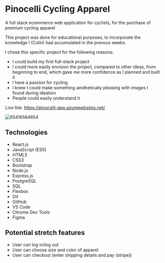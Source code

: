 <!-- # final-project

A full stack JavaScript solo project.

## Getting Started

---

### Use this template to create a new repo on your GitHub account

1. Click green `Use this template` button, select `Create a new repository`
    1. Under `Owner` select your username
    1. Give your repoitory a name
    1. (Optional) Add a description
    1. Leave repository as `Public`
    1. **DO NOT** Include all branches
    1. Click green `Create repository from template` button

---

### Clone Newly created repo into `lfz-code`

1. From your newly created repo on GitHub, click the green `<> Code` button, then copy **SSH** URL
1. Open `lfz-code`, click on blue `><` button in bottom left of `lfz-code`
    1. Select `Clone Repository in Container Volume...`
    1. Paste **SSH** URL for your repo, click `Clone git repository from URL`
1. Copy `.env.example` to `.env`
    ```
    cp server/.env.example server/.env
    ```

---

### Run and test full-stack project setup

#### Setup Server

1. Start your `server`:
    ```sh
    cd server
    npm install
    npm run dev
    ```

#### Setup Client

1. A React app has already been created for you. Start your `client` in a separate terminal:
    ```sh
    cd client
    npm install
    npm start
    ```
1. Take a minute to look over the code in `client/src/App.js` to get an idea of what it is doing.
1. Go to [http://localhost:3000](http://localhost:3000) in your browser. You should see the message from the server below the React logo, and in the browsers console.
    ![](md.assets/client-server.png)
1. If you see the message from the server in your browser you are good to go, your client and server are communicating.

#### Setup Database

1. In your browser navigate to the site you used for your database design.
1. Export your database as PostgreSQL, this should generate the SQL code for creating your database tables.
    - Reach out to an instructor if you have any issues with this step
1. Copy the generated SQL code and paste it into `database/schema.sql` below the preexisting sql code in the file. The end result should look something like: *(You will likely have more tables)*
    ```SQL
    set client_min_messages to warning;

    -- DANGER: this is NOT how to do it in the real world.
    -- `drop schema` INSTANTLY ERASES EVERYTHING.
    drop schema "public" cascade;

    create schema "public";

    create table "public"."todos" (
        "todoId"      serial,
        "task"        text           not null,
        "isCompleted" boolean        not null,
        "createdAt"   timestamptz(6) not null default now(),
        "updatedAt"   timestamptz(6) not null default now(),
        primary key ("todoId")
    );
    ```
    - **NOTE:** Database design websites do not do a perfect job of generating SQL, so you may need to make some adjustments to your SQL for it to work correctly. Reach out to your instructor if you need assistance.
1. Now that we have a schema we can create our database.
    1. In a separate terminal, start PostgreSQL
        ```
        sudo service postgresql start
        ```
    1. Create database (replace `name-of-database` with a name of your choosing)
        ```
        createdb name-of-database
        ```
    1. In the `.env` file, in the `DATABASE_URL` replace `changeMe` with the name of your database, from the last step
    1. From the database directory, run `npm run db:import` to create your tables
1. Start pgweb to view your database, and verify your tables were created successfully
    ```
    pgweb --db name-of-database
    ```
1. In pgweb you should see your database and tables; if you do not, stop here and reach out to an instructor for help
1. At this point your database is setup and you are good to start using it. However there is no data in your database, which isn't necessarily a bad thing, but if you want some starting data in your database you need to add insert statements into the `database/data.sql` file. You can add whatever starting data you need/want. Here is an example:
    ```SQL
    insert into "todos" ("task", "isCompleted")
    values
        ('Learn to code', false),
        ('Build projects', false),
        ('Get a job', false);
    ```
1. After any changes to `database/schema.sql` or `database/data.sql` re-run the `npm run db:import` command to update your database. Use pgweb to verify your changes were successfully applied
    ![](md.assets/pgweb-with-data.png)

---

### Available `npm` commands explained

Below is an explanation of all included `npm` commands in the root `package.json`. These are primarily used for deployment purposes and should not be necessary for development.

1. `start`
    - The `start` script starts the Node server in `production` mode, without any file watchers.
1. `build`
    - The `build` script executes `npm run build` in the context of the `client` folder. This builds your React app for production. This is used during deployment, and not commonly needed during development.
1. `db:import`
    - The `db:import` script executes `npm db:import` in the context of the `database` folder. This executes the `database/schema.sql` and `database/data.sql` files to build and populate your database.
1. Not directly used by developer
    1. `preinstall`
        - The `preinstall` script is automatically run when you run `npm install`. It is executed before the dependencies are installed. Specifically for this project the `preinstall` script is used to install the `client`  and `server` dependencies. This is important for deployment purposes, to ensure the dependencies get installed onto the deployment server.
    1. `prepare`
        - The `prepare` script is similar to `preinstall` – it is executed before `preinstall`, and `install`. Specifically for this project it is used to install `husky`.

---

## Deployment

Once you are ready, deployment instructions can be found [HERE](https://lms.learningfuze.com/code-guides/Learning-Fuze/curriculum/heroku-deployment) -->




# Pinocelli Cycling Apparel
A full stack ecommerce web application for cyclists, for the purchase of premium cycling apparel

This project was done for educational purposes, to incorporate the knowledge I (Colin) had accumulated in the prevous weeks.

I chose this specific project for the following reasons:
- I could build my first full-stack project
- I could more easily envision the project, compared to other ideas, from beginning to end, which gave me more confidence as I planned and built it
- I have a passion for cycling
- I knew I could make something aesthetically pleasing with images I found during ideation
- People could easily understand it

Live link: https://pinocelli-app.azurewebsites.net/


![65416564654](https://github.com/colin-macrae/ecommerce-project/assets/122063836/795ad919-5152-465a-bb03-937c211f1285)

## Technologies
- React.js
- JavaScript (ES5)
- HTML5
- CSS3
- Bootstrap
- Node.js
- Express.js
- PostgreSQL
- SQL
- Flexbox
- Git
- GitHub
- VS Code
- Chrome Dev Tools
- Figma

## Potential stretch features
- User can log in/log out
- User can choose size and color of apparel
- User can checkout (enter shipping details and pay (stripe))


<!-- ## Requirements for developers

## Instructions for getting started -->
